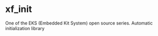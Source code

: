 # xf_init
One of the EKS (Embedded Kit System) open source series. Automatic initialization library
